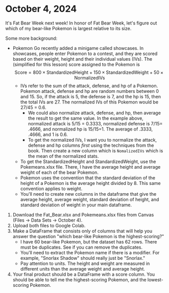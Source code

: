 # October 4, 2024
It's Fat Bear Week next week! In honor of Fat Bear Week, let's figure out which of my bear-like Pokemon is largest relative to its size. 

Some more background: 
* Pokemon Go recently added a minigame called showcases. In showcases, people enter Pokemon to a contest, and they are 
scored based on their weight, height and their individual values (IVs). The (simplified for this lesson) score assigned to the Pokemon is 
$$\text{Score} = 800 \times \text{StandardizedHeight} + 150 \times \text{StandardizedWeight} + 50 \times \text{NormalizedIVs}$$
  * IVs refer to the sum of the attack, defense, and hp of a Pokemon. Pokemon attack, defense and hp are random numbers between 0 and 15.
So, if the attack is 5, the defense is 7, and the hp is 15, then the total IVs are 27. The normalized IVs of this Pokemon would be 27/45 = 0.6.
    * We could also normalize attack, defense, and hp, then average the result to get the same value. In the example above, normalized attack is 5/15 = 0.3333,
normalized defense is 7/15= .4666, and normalized hp is 15/15=1. The average of .3333, .4666, and 1 is 0.6.
    * To get the normalized IVs, I want you to normalize the attack, defense and hp columns *first* using the techniques from the book. Then create a new column which is `NomalizedIVs` which is the mean
of the normalized stats.
  * To get the StandardizedHeight and StandardizedWeight, use the Pokemeans.xlsx file. There, I have the average height and average weight of each of the bear Pokemon.
   * Pokemon uses the convention that the standard deviation of the height of a Pokemon is the average height divided by 8. This same convention applies to weight.
   * You'll need to create new columns in the dataframe that give the average height, average weight, standard deviation of height, and standard deviation of weight in your main dataframe.

1. Download the Fat_Bear.xlsx and Pokemeans.xlsx files from Canvas (Files -> Data Sets -> October 4).
2. Upload both files to Google Colab.
4. Make a DataFrame that consists only of columns that will help you answer the question "which bear-like Pokemon is the highest-scoring?"
   * I have 60 bear-like Pokemon, but the dataset has 62 rows. There must be duplicates. See if you can remove the duplicates.
   * You'll need to extract the Pokemon name if there is a modifier. For example, "Snorlax Shadow" should really just be "Snorlax."
   * Pay attention to units. The height and weight are measured in different units than the average weight and average height.
5. Your final product should be a DataFrame with a score column. You should be able to tell me the highest-scoring Pokemon, and the lowest-scoring Pokemon.

